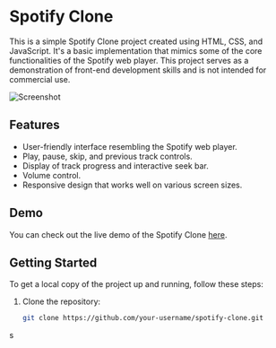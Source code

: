 # Spotify Clone

This is a simple Spotify Clone project created using HTML, CSS, and JavaScript. It's a basic implementation that mimics some of the core functionalities of the Spotify web player. This project serves as a demonstration of front-end development skills and is not intended for commercial use.

![Screenshot]([screenshot.png](https://is1-ssl.mzstatic.com/image/thumb/Purple116/v4/e8/59/1e/e8591e90-7287-32bd-1245-647c636c85e5/AppIcon-0-0-1x_U007emarketing-0-6-0-0-0-85-220.png/1200x600wa.png))

## Features

- User-friendly interface resembling the Spotify web player.
- Play, pause, skip, and previous track controls.
- Display of track progress and interactive seek bar.
- Volume control.
- Responsive design that works well on various screen sizes.

## Demo

You can check out the live demo of the Spotify Clone [here]().

## Getting Started

To get a local copy of the project up and running, follow these steps:

1. Clone the repository:

   ```bash
   git clone https://github.com/your-username/spotify-clone.git
s
